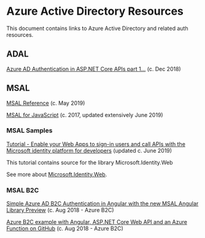 # Azure Active Directory Resources

This document contains links to Azure Active Directory and related auth resources.

## ADAL

[Azure AD Authentication in ASP.NET Core APIs part 1...](https://joonasw.net/view/azure-ad-authentication-aspnet-core-api-part-1)
(c. Dec 2018)

## MSAL

[MSAL Reference](https://docs.microsoft.com/en-us/azure/active-directory/develop/reference-v2-libraries)
(c. May 2019)

[MSAL for JavaScript](https://github.com/AzureAD/microsoft-authentication-library-for-js)
(c. 2017, updated extensively June 2019)

### MSAL Samples

[Tutorial - Enable your Web Apps to sign-in users and call APIs with the Microsoft identity platform for developers](https://github.com/Azure-Samples/active-directory-aspnetcore-webapp-openidconnect-v2)
(updated c. June 2019)

This tutorial contains source for the library Microsoft.Identity.Web

See more about [Microsoft.Identity.Web](./MS_Identity_Web.md).

### MSAL B2C

[Simple Azure AD B2C Authentication in Angular with the new MSAL Angular Library Preview](https://letsbuildit.com/simple-azure-ad-b2c-authentication-in-angular-with-the-new-msal-angular-preview-package/)
(c. Aug 2018 - Azure B2C)

[Azure B2C example with Angular, ASP.NET Core Web API and an Azure Function on GitHub](https://github.com/tomfalk/LetsBuildIt.Blog.AzureB2CExample)
(c. Aug 2018 - Azure B2C)
